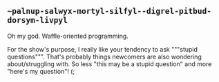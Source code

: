 ## `~palnup-salwyx-mortyl-silfyl--digrel-pitbud-dorsym-livpyl`
Oh my god. Waffle-oriented programming.

For the show's purpose, I really like your tendency to ask """stupid questions""". That's probably things newcomers are also wondering about/struggling with. So less "this may be a stupid question" and more "here's my question"! (;
